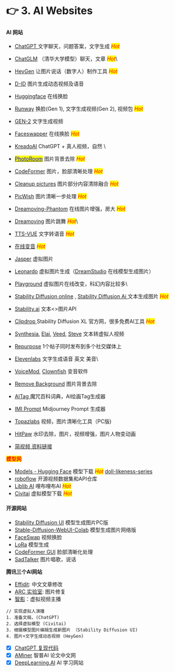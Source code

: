 # 👉 3. AI Websites

#### AI 网站

* [ChatGPT ](https://chat.openai.com/chat)文字聊天，问题答案，文字生成  _<mark style="color:red;">Hot</mark>_
* [ChatGLM](https://chatglm.cn/) （清华大学模型）聊天，文章 _<mark style="color:red;">Hot</mark>_\

* [HeyGen](https://app.heygen.com/guest/templates?cid=2ee26aee) 让图片说话（数字人）制作工具 _<mark style="color:red;">Hot</mark>_
* [D-ID](https://www.d-id.com/speaking-portrait/)  图片生成动态视频及语音
* [Huggingface](https://huggingface.co/spaces/felixrosberg/face-swap) 在线换脸
* [Runway](https://app.runwayml.com/) 换脸(Gen 1), 文字生成视频(Gen 2), 视频包 _<mark style="color:red;">Hot</mark>_
* [GEN-2](https://research.runwayml.com/) 文字生成视频
* [Faceswapper](https://faceswapper.ai/swapper) 在线换脸 _<mark style="color:red;">Hot</mark>_
* [KreadoAI](https://www.kreadoai.com/) ChatGPT + 真人视频，自然 \

* [<mark style="color:blue;">PhotoRoom</mark>](https://www.photoroom.com/background-remover) 图片背景去除 _<mark style="color:red;">Hot</mark>_
* [CodeFormer](https://huggingface.co/spaces/sczhou/CodeFormer) 图片，脸部清晰处理 _<mark style="color:red;">Hot</mark>_
* [Cleanup pictures](https://cleanup.pictures/) 图片部分内容清除融合 _<mark style="color:red;">Hot</mark>_
* [PicWish](https://picwish.com/photo-enhancer) 图片清晰一步处理 _<mark style="color:red;">Hot</mark>_
* [Dreamoving-Phantom](https://huggingface.co/spaces/fangxia/Dreamoving-Phantom) 在线图片增强，房大 _<mark style="color:red;">Hot</mark>_
* [Dreamoving](https://huggingface.co/spaces/jiayong/Dreamoving) 图片跳舞 _<mark style="color:red;">Hot</mark>_\

* [TTS-VUE](https://github.com/LokerL/tts-vue/releases) 文字转语音 _<mark style="color:red;">Hot</mark>_
* [在线变音](https://lingojam.com/MaletoFemaleVoiceChanger) _<mark style="color:red;">Hot</mark>_
* [Jasper](https://www.jasper.ai) 虚拟图片
* [Leonardo](https://leonardo.ai/) 虚拟图片生成（[DreamStudio](https://dreamstudio.ai/) 在线模型生成图片）
* [Playground](https://playgroundai.com/) 虚拟图片在线改变，科幻内容比较多\

* [Stability Diffusion online](https://stablediffusionweb.com/) , [Stability Diffusion Ai ](https://stablediffusionai.org/)文本生成图片 _<mark style="color:red;">Hot</mark>_
* [Stability.ai](https://stability.ai/) 文本<>图片API
* [Clipdrop ](https://clipdrop.co/)Stability Diffusion XL 官方网，很多免费AI工具 _<mark style="color:red;">Hot</mark>_
* [Synthesia](https://www.synthesia.io/), [Elai](https://elai.io/), [Veed](https://www.veed.io/), [Steve](https://www.steve.ai/) 文本转虚拟人视频
* [Repurpose](https://repurpose.io/) 1个帖子同时发布到多个社交媒体上
* [Elevenlabs](https://beta.elevenlabs.io) 文字生成语音 英文 美音\

* [VoiceMod](https://www.voicemod.net/),  [Clownfish](https://clownfish-translator.com/) 变音软件
* [Remove Background](https://www.remove.bg/) 图片背景去除&#x20;
* [AITag ](https://aitag.top/)魔咒百科词典，AI绘画Tag生成器
* [IMI Prompt](https://www.imiprompt.com/) Midjourney Prompt 生成器
* [Topazlabs](https://www.topazlabs.com/) 视频，图片清晰化工具（PC版)
* [HitPaw](https://online.hitpaw.com/) 水印去除，图片，视频增强，图片人物变动画&#x20;
* [简视频 资料链接](https://www.aewz.com/)

<mark style="color:red;">**模型网**</mark>

* [Models - Hugging Face](https://huggingface.co/models) 模型下载 _<mark style="color:red;">Hot</mark>_  [doll-likeness-series](https://huggingface.co/Kanbara/doll-likeness-series)
* [roboflow](https://universe.roboflow.com/) 开源视频数据集和API仓库
* [Liblib AI](https://www.liblibai.com/) 哩布哩布AI _<mark style="color:red;">Hot</mark>_
* [Civitai](https://civitai.com/) 虚拟模型下载 _<mark style="color:red;">Hot</mark>_

#### 开源网站

* [Stability Diffusion UI](https://github.com/AUTOMATIC1111/stable-diffusion-webui) 模型生成图片PC版
* [Stable-Diffusion-WebUI-Colab](https://github.com/camenduru/stable-diffusion-webui-colab) 模型生成图片网络版
* [FaceSwap](https://github.com/deepfakes/faceswap/releases) 视频换脸
* [LoRa](https://github.com/microsoft/LoRA) 模型生成
* [CodeFormer GUI](https://github.com/sczhou/CodeFormer) 脸部清晰化处理
* [SadTalker](https://github.com/OpenTalker/SadTalker) 图片唱歌，说话

**腾讯三个AI网站**

* [Effidit](https://effidit.qq.com/): 中文文章修改
* [ARC 实验室](https://arc.tencent.com/):   图片修复
* [智影](https://zenvideo.qq.com/)：虚拟视频主播

```
// 实现虚拟人演播
1. 准备文稿，(ChatGPT)
2. 选择虚拟模型 (Civitai)
3. 根据模型图片编辑生成新图片 （Stability Diffusion UI)
4. 图片+文字生成动态视频 (HeyGen)
```



* [x] [ChatGPT 复现代码](https://github.com/hpcaitech/ColossalAI)
* [x] [AMiner](https://www.aminer.cn/) 智普AI 论文中文网
* [x] [DeepLearning.AI](https://www.deeplearning.ai/) AI 学习网站
